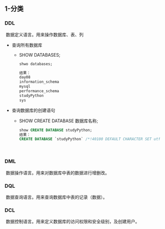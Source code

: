 ## 1-分类

### DDL

​		数据定义语言。用来操作数据库、表、列

- 查询所有数据库

  - SHOW DATABASES;

    ``` sql
    shwo databases;
    
    结果：
    day08
    information_schema
    mysql
    performance_schema
    studyPython
    sys
    ```

    

- 查询数据库的创建语句

  - SHOW CREATE DATABASE 数据库名称;

    ``` sql
    show CREATE DATABASE studyPython;
    结果：
    CREATE DATABASE `studyPython` /*!40100 DEFAULT CHARACTER SET utf8 */ /*!80016 DEFAULT ENCRYPTION='N' */
    ```

    



​		

### DML

​		数据操作语言。用来对数据库中表的数据进行增删改。



### DQL

​		数据查询语言。用来查询数据库中表的记录（数据）。



### DCL

​		数据控制语言。用来定义数据库的访问权限和安全级别，及创建用户。

































